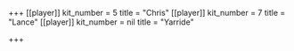+++
[[player]]
kit_number = 5
title = "Chris"
[[player]]
kit_number = 7
title = "Lance"
[[player]]
kit_number = nil
title = "Yarride"

+++
